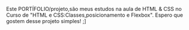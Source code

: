 Este PORTÍFOLIO/projeto,são meus estudos na aula de HTML & CSS no Curso de "HTML e CSS:Classes,posicionamento e Flexbox".
Espero que gostem desse projeto simples! ;]
